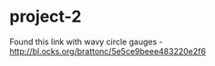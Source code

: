 # project-2

Found this link with wavy circle gauges - http://bl.ocks.org/brattonc/5e5ce9beee483220e2f6
